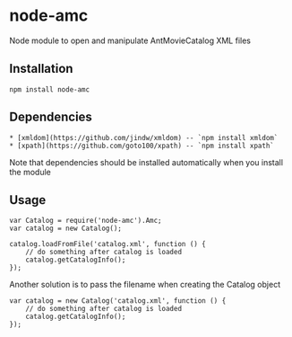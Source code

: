 node-amc
========

Node module to open and manipulate AntMovieCatalog XML files



Installation
-----------

    npm install node-amc

Dependencies
-----------

    * [xmldom](https://github.com/jindw/xmldom) -- `npm install xmldom`
    * [xpath](https://github.com/goto100/xpath) -- `npm install xpath`

Note that dependencies should be installed automatically when you install the module


Usage
-----------


    var Catalog = require('node-amc').Amc;
    var catalog = new Catalog();

    catalog.loadFromFile('catalog.xml', function () {
        // do something after catalog is loaded
        catalog.getCatalogInfo();
    });

Another solution is to pass the filename when creating the Catalog object

    var catalog = new Catalog('catalog.xml', function () {
        // do something after catalog is loaded
        catalog.getCatalogInfo();
    });
